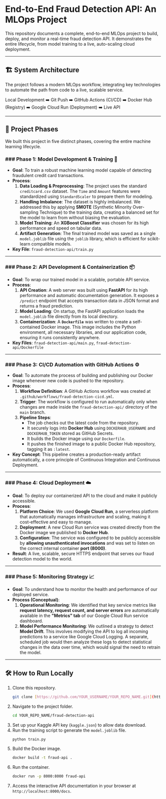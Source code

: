 # End-to-End Fraud Detection API: An MLOps Project

This repository documents a complete, end-to-end MLOps project to build, deploy, and monitor a real-time fraud detection API. It demonstrates the entire lifecycle, from model training to a live, auto-scaling cloud deployment.

---

## 🏗️ System Architecture

The project follows a modern MLOps workflow, integrating key technologies to automate the path from code to a live, scalable service.

Local Development ➡️ Git Push ➡️ GitHub Actions (CI/CD) ➡️ Docker Hub (Registry) ➡️ Google Cloud Run (Deployment) ➡️ Live API

---

## 🚀 Project Phases

We built this project in five distinct phases, covering the entire machine learning lifecycle.

### ### Phase 1: Model Development & Training 🧠

* **Goal**: To train a robust machine learning model capable of detecting fraudulent credit card transactions.
* **Process**:
    1.  **Data Loading & Preprocessing**: The project uses the standard `creditcard.csv` dataset. The `Time` and `Amount` features were standardized using `StandardScaler` to prepare them for modeling.
    2.  **Handling Imbalance**: The dataset is highly imbalanced. We addressed this by applying **SMOTE** (Synthetic Minority Over-sampling Technique) to the training data, creating a balanced set for the model to learn from without biasing the evaluation.
    3.  **Model Training**: An **XGBoost Classifier** was chosen for its high performance and speed on tabular data.
    4.  **Artifact Generation**: The final trained model was saved as a single `model.joblib` file using the `joblib` library, which is efficient for scikit-learn compatible models.
* **Key File**: `fraud-detection-api/train.py`

---

### ### Phase 2: API Development & Containerization 📦

* **Goal**: To wrap our trained model in a scalable, portable API service.
* **Process**:
    1.  **API Creation**: A web server was built using **FastAPI** for its high performance and automatic documentation generation. It exposes a `/predict` endpoint that accepts transaction data in JSON format and returns a fraud prediction.
    2.  **Model Loading**: On startup, the FastAPI application loads the `model.joblib` file directly from its local directory.
    3.  **Containerization**: A **`Dockerfile`** was written to create a self-contained Docker image. This image includes the Python environment, all necessary libraries, and our application code, ensuring it runs consistently anywhere.
* **Key Files**: `fraud-detection-api/main.py`, `fraud-detection-api/Dockerfile`

---

### ### Phase 3: CI/CD Automation with GitHub Actions ⚙️

* **Goal**: To automate the process of building and publishing our Docker image whenever new code is pushed to the repository.
* **Process**:
    1.  **Workflow Definition**: A GitHub Actions workflow was created at `.github/workflows/fraud-detection-cicd.yml`.
    2.  **Trigger**: The workflow is configured to run automatically only when changes are made inside the `fraud-detection-api/` directory of the `main` branch.
    3.  **Pipeline Steps**:
        * The job checks out the latest code from the repository.
        * It securely logs into **Docker Hub** using `DOCKERHUB_USERNAME` and `DOCKERHUB_TOKEN` stored as GitHub Secrets.
        * It builds the Docker image using our `Dockerfile`.
        * It pushes the finished image to a public Docker Hub repository, tagging it as `:latest`.
* **Key Concept**: This pipeline creates a production-ready artifact automatically, a core principle of Continuous Integration and Continuous Deployment.

---

### ### Phase 4: Cloud Deployment ☁️

* **Goal**: To deploy our containerized API to the cloud and make it publicly accessible.
* **Process**:
    1.  **Platform Choice**: We used **Google Cloud Run**, a serverless platform that automatically manages infrastructure and scaling, making it cost-effective and easy to manage.
    2.  **Deployment**: A new Cloud Run service was created directly from the Docker image we published to **Docker Hub**.
    3.  **Configuration**: The service was configured to be publicly accessible by **allowing unauthenticated invocations** and was set to listen on the correct internal container **port (8000)**.
* **Result**: A live, scalable, secure HTTPS endpoint that serves our fraud detection model to the world.

---

### ### Phase 5: Monitoring Strategy 📈

* **Goal**: To understand how to monitor the health and performance of our deployed service.
* **Process (Conceptual)**:
    1.  **Operational Monitoring**: We identified that key service metrics like **request latency, request count, and server errors** are automatically available in the **"Metrics" tab** of our Google Cloud Run service dashboard.
    2.  **Model Performance Monitoring**: We outlined a strategy to detect **Model Drift**. This involves modifying the API to log all incoming predictions to a service like Google Cloud Logging. A separate, scheduled job would then analyze these logs to detect statistical changes in the data over time, which would signal the need to retrain the model.

---

## 🛠️ How to Run Locally

1.  Clone this repository.
    ```bash
    git clone [https://github.com/YOUR_USERNAME/YOUR_REPO_NAME.git](https://github.com/YOUR_USERNAME/YOUR_REPO_NAME.git)
    ```
2.  Navigate to the project folder.
    ```bash
    cd YOUR_REPO_NAME/fraud-detection-api
    ```
3.  Set up your Kaggle API key (`kaggle.json`) to allow data download.
4.  Run the training script to generate the `model.joblib` file.
    ```bash
    python train.py
    ```
5.  Build the Docker image.
    ```bash
    docker build -t fraud-api .
    ```
6.  Run the container.
    ```bash
    docker run -p 8000:8000 fraud-api
    ```
7.  Access the interactive API documentation in your browser at `http://localhost:8000/docs`.
